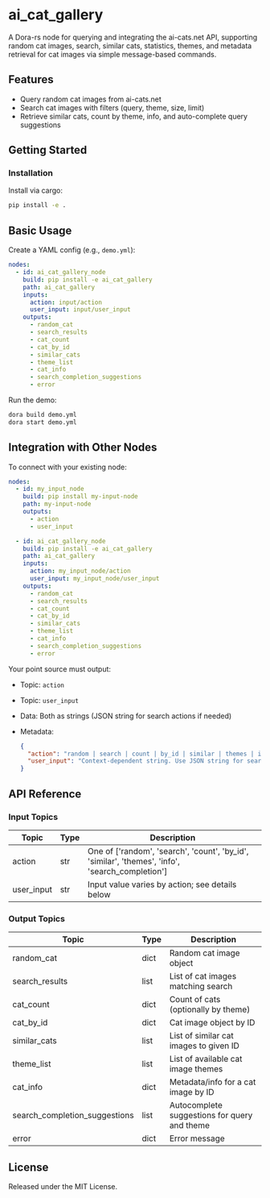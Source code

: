 # ai_cat_gallery

A Dora-rs node for querying and integrating the ai-cats.net API, supporting random cat images, search, similar cats, statistics, themes, and metadata retrieval for cat images via simple message-based commands.

## Features
- Query random cat images from ai-cats.net
- Search cat images with filters (query, theme, size, limit)
- Retrieve similar cats, count by theme, info, and auto-complete query suggestions

## Getting Started

### Installation
Install via cargo:
```bash
pip install -e .
````

## Basic Usage

Create a YAML config (e.g., `demo.yml`):

```yaml
nodes:
  - id: ai_cat_gallery_node
    build: pip install -e ai_cat_gallery
    path: ai_cat_gallery
    inputs:
      action: input/action
      user_input: input/user_input
    outputs:
      - random_cat
      - search_results
      - cat_count
      - cat_by_id
      - similar_cats
      - theme_list
      - cat_info
      - search_completion_suggestions
      - error
```

Run the demo:

```bash
dora build demo.yml
dora start demo.yml
```


## Integration with Other Nodes

To connect with your existing node:

```yaml
nodes:
  - id: my_input_node
    build: pip install my-input-node
    path: my-input-node
    outputs:
      - action
      - user_input

  - id: ai_cat_gallery_node
    build: pip install -e ai_cat_gallery
    path: ai_cat_gallery
    inputs:
      action: my_input_node/action
      user_input: my_input_node/user_input
    outputs:
      - random_cat
      - search_results
      - cat_count
      - cat_by_id
      - similar_cats
      - theme_list
      - cat_info
      - search_completion_suggestions
      - error
```

Your point source must output:

* Topic: `action`
* Topic: `user_input`
* Data: Both as strings (JSON string for search actions if needed)
* Metadata:

  ```json
  {
    "action": "random | search | count | by_id | similar | themes | info | search_completion",
    "user_input": "Context-dependent string. Use JSON string for search queries; otherwise, provide plain string ID or theme."
  }
  ```

## API Reference

### Input Topics

| Topic     | Type   | Description                                             |
|-----------|--------|--------------------------------------------------------|
| action    | str    | One of ['random', 'search', 'count', 'by_id', 'similar', 'themes', 'info', 'search_completion'] |
| user_input| str    | Input value varies by action; see details below        |

### Output Topics

| Topic                       | Type   | Description                                     |
|-----------------------------|--------|-------------------------------------------------|
| random_cat                  | dict   | Random cat image object                         |
| search_results              | list   | List of cat images matching search              |
| cat_count                   | dict   | Count of cats (optionally by theme)             |
| cat_by_id                   | dict   | Cat image object by ID                          |
| similar_cats                | list   | List of similar cat images to given ID          |
| theme_list                  | list   | List of available cat image themes              |
| cat_info                    | dict   | Metadata/info for a cat image by ID             |
| search_completion_suggestions | list | Autocomplete suggestions for query and theme    |
| error                       | dict   | Error message                                   |


## License

Released under the MIT License.

